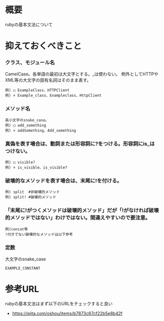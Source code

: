 # 概要
rubyの基本文法について


# 抑えておくべきこと

### クラス、モジュール名

CamelCase。各単語の最初は大文字とする。\_は使わない。
例外としてHTTPやXML等の大文字の固有名詞はそのまま表す。
```
例) ◯ ExampleClass、HTTPClient
例) × Example_class、Exampleclass、HttpClient
```

### メソッド名
```
英小文字のsnake_case。
例) ◯ add_something
例) × addSomething、Add_something
```

### 真偽を表す場合は、動詞または形容詞に?をつける。形容詞にis\_はつけない。
```
例) ◯ visible?
例) × is_visible、is_visible?
```


### 破壊的なメソッドを表す場合は、末尾に!を付ける。
```
例) split  #非破壊的メソッド
例) split! #破壊的メソッド
```

### 「末尾に!がつくメソッドは破壊的メソッド」だが「!がなければ破壊的メソッドではない」わけではない。間違えやすいので要注意。
```
例)concat等
!付きでない破壊的なメソッドは以下参考
```

### 定数
大文字のsnake_case
```
EXAMPLE_CONSTANT
```


# 参考URL
rubyの基本文法はまず以下のURLをチェックすると良い
- https://qiita.com/oshou/items/b7873c67cf22b5e8b42f

